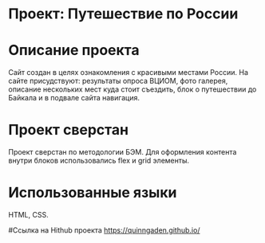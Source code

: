 # Проект: Путешествие по России

# Описание проекта
Сайт создан в целях ознакомления с красивыми местами России. На сайте присудствуют: результаты опроса ВЦИОМ, фото галерея, описание нескольких мест куда стоит съездить, блок о путешествии до Байкала и в подвале сайта навигация.

# Проект сверстан
Проект сверстан по методологии БЭМ. Для оформления контента внутри блоков использовались flex и grid элементы.

# Использованные языки
HTML, CSS.

#Ссылка на Hithub проекта
https://quinngaden.github.io/
